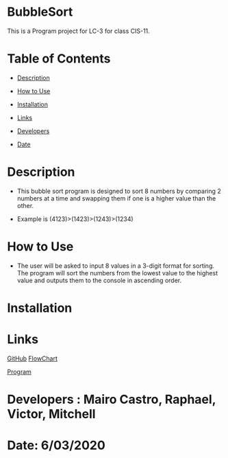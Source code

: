 # BubbleSort

This is a Program project for LC-3 for class CIS-11.

# Table of Contents

- [Description]()

- [How to Use]()

- [Installation]()

- [Links]()

- [Developers]()

- [Date]()

# Description

* This bubble sort program is designed to sort 8 numbers by comparing 2 numbers at a time and swapping them if one is a higher value than the other.

* Example is (4123)>(1423)>(1243)>(1234)

# How to Use

* The user will be asked to input 8 values in a 3-digit format for sorting. The program will sort the numbers from the lowest value to the highest value and outputs them to the console in ascending order.

# Installation

# Links

[GitHub](https://github.com/Mabe2515/BubbleSort)
[FlowChart]()

[Program](https://github.com/Mabe2515/BubbleSort/blob/master/BubbleSort.asm)








# Developers : Mairo Castro, Raphael, Victor, Mitchell

# Date: 6/03/2020
